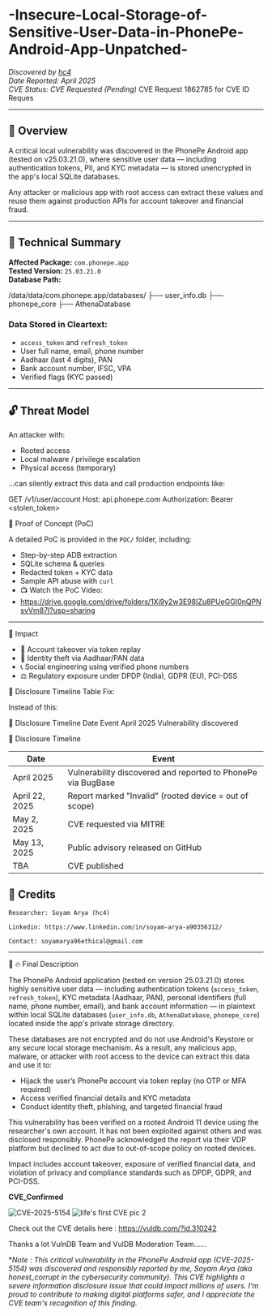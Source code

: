 # -Insecure-Local-Storage-of-Sensitive-User-Data-in-PhonePe-Android-App-Unpatched-


_Discovered by [hc4](https://github.com/honestcorrupt/)_  
_Date Reported: April 2025_  
_CVE Status: CVE Requested (Pending)_
CVE Request 1862785 for CVE ID Reques

---

## 📌 Overview

A critical local vulnerability was discovered in the PhonePe Android app (tested on v25.03.21.0), where sensitive user data — including authentication tokens, PII, and KYC metadata — is stored unencrypted in the app's local SQLite databases.

Any attacker or malicious app with root access can extract these values and reuse them against production APIs for account takeover and financial fraud.

---

## 🧠 Technical Summary

**Affected Package:** `com.phonepe.app`  
**Tested Version:** `25.03.21.0`  
**Database Path:**  

/data/data/com.phonepe.app/databases/
├── user_info.db
├── phonepe_core
├── AthenaDatabase



### Data Stored in Cleartext:

- `access_token` and `refresh_token`  
- User full name, email, phone number  
- Aadhaar (last 4 digits), PAN  
- Bank account number, IFSC, VPA  
- Verified flags (KYC passed)

---

## 🔓 Threat Model

An attacker with:

- Rooted access
- Local malware / privilege escalation
- Physical access (temporary)

...can silently extract this data and call production endpoints like:



GET /v1/user/account
Host: api.phonepe.com
Authorization: Bearer <stolen_token> 

🧪 Proof of Concept (PoC)

A detailed PoC is provided in the `POC/` folder, including:

- Step-by-step ADB extraction  
- SQLite schema & queries  
- Redacted token + KYC data  
- Sample API abuse with `curl`
- 📺 Watch the PoC Video:
- https://drive.google.com/drive/folders/1Xj9y2w3E98IZu8PUeGGI0nQPNsvVm87I?usp=sharing

---

🧨 Impact

- 🔐 Account takeover via token replay  
- 🧾 Identity theft via Aadhaar/PAN data  
- 📞 Social engineering using verified phone numbers  
- ⚖️ Regulatory exposure under DPDP (India), GDPR (EU), PCI-DSS

🧠 Disclosure Timeline Table Fix:

Instead of this:

📆 Disclosure Timeline
Date	Event
April 2025	Vulnerability discovered

📆 Disclosure Timeline

| Date         | Event                                                         |
|--------------|---------------------------------------------------------------|
| April 2025   | Vulnerability discovered and reported to PhonePe via BugBase |
| April 22, 2025 | Report marked "Invalid" (rooted device = out of scope)     |
| May 2, 2025  | CVE requested via MITRE                                       |
| May 13, 2025 | Public advisory released on GitHub                            |
| TBA          | CVE published                                                 |




🤝 Credits
---
    Researcher: Soyam Arya (hc4)

    Linkedin: https://www.linkedin.com/in/soyam-arya-a90356312/ 

    Contact: soyamarya96ethical@gmail.com



---

📄 🔥 Final Description

The PhonePe Android application (tested on version 25.03.21.0) stores highly sensitive user data — including authentication tokens (`access_token`, `refresh_token`), KYC metadata (Aadhaar, PAN), personal identifiers (full name, phone number, email), and bank account information — in plaintext within local SQLite databases (`user_info.db`, `AthenaDatabase`, `phonepe_core`) located inside the app's private storage directory.

These databases are not encrypted and do not use Android's Keystore or any secure local storage mechanism. As a result, any malicious app, malware, or attacker with root access to the device can extract this data and use it to:

- Hijack the user’s PhonePe account via token replay (no OTP or MFA required)
- Access verified financial details and KYC metadata
- Conduct identity theft, phishing, and targeted financial fraud

This vulnerability has been verified on a rooted Android 11 device using the researcher's own account. It has not been exploited against others and was disclosed responsibly. PhonePe acknowledged the report via their VDP platform but declined to act due to out-of-scope policy on rooted devices.

Impact includes account takeover, exposure of verified financial data, and violation of privacy and compliance standards such as DPDP, GDPR, and PCI-DSS.





**CVE_Confirmed**   

![CVE-2025-5154](https://github.com/user-attachments/assets/776b2f6d-90bc-47f2-8298-38c3e76d6edf)
![life's first CVE pic 2 ](https://github.com/user-attachments/assets/ce1927ab-e0ac-4b77-8f34-f48093e6ef98)

Check out the CVE details here : https://vuldb.com/?id.310242

Thanks a lot VulnDB Team and VulDB Moderation Team......


**Note : This critical vulnerability in the PhonePe Android app (CVE-2025-5154) was discovered and responsibly reported by me, Soyam Arya (aka honest_corrupt in the cybersecurity community). This CVE highlights a severe information disclosure issue that could impact millions of users. I'm proud to contribute to making digital platforms safer, and I appreciate the CVE team's recognition of this finding.*










